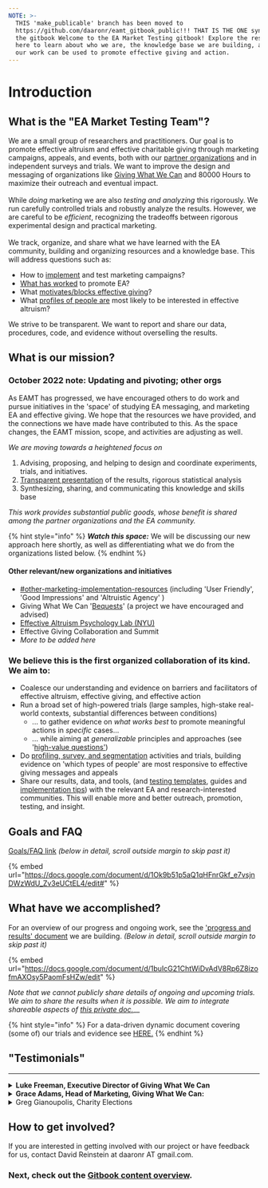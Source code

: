 ```yaml
---
NOTE: >-
  THIS 'make_publicable' branch has been moved to
  https://github.com/daaronr/eamt_gitbook_public!!! THAT IS THE ONE syncing with
  the gitbook Welcome to the EA Market Testing gitbook! Explore the resources
  here to learn about who we are, the knowledge base we are building, and how
  our work can be used to promote effective giving and action.
---
```


# Introduction

## What is the "EA Market Testing Team"?

We are a small group of researchers and practitioners. Our goal is to promote effective altruism and effective charitable giving through marketing campaigns, appeals, and events, both with our [partner organizations](broken-reference) and in independent surveys and trials. We want to improve the design and messaging of organizations like [Giving What We Can](contexts-partner-organizations-trials/gwwc/) and 80000 Hours to maximize their outreach and eventual impact.\
\
While _doing_ marketing we are also _testing and analyzing_ this rigorously. We run carefully controlled trials and robustly analyze the results. However, we are careful to be _efficient_, recognizing the tradeoffs between rigorous experimental design and practical marketing.  \
\
We track, organize, and share what we have learned with the EA community, building and organizing resources and a knowledge base.  This will address questions such as:&#x20;

* How to [implement](marketing-and-testing-opportunities-tools-tips/implementation-and-collecting-data-issues/) and test marketing campaigns?
* [What has worked](https://daaronr.github.io/eamt\_data\_analysis/) to promote EA?
* What [motivates/blocks effective giving](https://daaronr.github.io/ea\_giving\_barriers/)?&#x20;
* What [profiles of people are](broken-reference) most likely to be interested in effective altruism? &#x20;

We strive to be transparent. We want to report and share our data, procedures, code, and evidence without overselling the results.

## What is our mission?

### October 2022 note: Updating and pivoting; other orgs

As EAMT has progressed, we have encouraged others to do work and pursue initiatives in the 'space' of studying EA messaging, and marketing EA and effective giving. We hope that the resources we have provided, and the connections we have made have contributed to this. As the space changes, the EAMT mission, scope, and activities are adjusting as well.&#x20;

_We are moving towards a heightened focus on_&#x20;

1. Advising, proposing, and helping to design and coordinate experiments, trials, and initiatives.
2. [Transparent presentation](https://daaronr.github.io/eamt\_data\_analysis/) of the results, rigorous statistical analysis&#x20;
3. Synthesizing, sharing, and communicating this knowledge and skills base

_This work provides substantial public goods, whose benefit is shared among the partner organizations and the EA community._

{% hint style="info" %}
_**Watch this space:**_ We will be discussing our new approach here shortly, as well as differentiating what we do from the organizations listed below.
{% endhint %}

#### Other relevant/new organizations and initiatives&#x20;

* [#other-marketing-implementation-resources](marketing-and-testing-opportunities-tools-tips/implementation-and-collecting-data-issues/#other-marketing-implementation-resources "mention") (including 'User Friendly', 'Good Impressions' and 'Altruistic Agency' )
* Giving What We Can '[Bequests](https://www.givingwhatwecan.org/get-involved/bequests)' (a project we have encouraged and advised)
* [Effective Altruism Psychology Lab (NYU)](https://www.eapsychology.org/members)
* Effective Giving Collaboration and Summit
* _More to be added here_

### We believe this is the first organized collaboration of its kind. We aim to:

* Coalesce our understanding and evidence on barriers and facilitators of effective altruism, effective giving, and effective action
* Run a broad set of high-powered trials (large samples, high-stake real-world contexts, substantial differences between conditions)&#x20;
  * ... to gather evidence on _what works best_ to promote meaningful actions in _specific_ cases...
  * ... while aiming at _generalizable_ principles and approaches (see  '[high-value questions'](https://docs.google.com/document/d/1Jyn\_6aFt7z1kDo-6sHm9o\_ccPgEvig1b6c8OqPRH2eI/edit#heading=h.gjcw9rquq2um))
* Do [profiling](broken-reference/),[ survey, and segmentation](broken-reference/) activities and trials, building evidence on 'which types of people' are most responsive to effective giving messages and appeals
* Share our results, data, and tools, (and [testing templates](marketing-and-testing-opportunities-tools-tips/trial-reporting-template.md), guides and [implementation tips](marketing-and-testing-opportunities-tools-tips/implementation-and-collecting-data-issues/)) with the relevant EA and research-interested communities. This will enable more and better outreach, promotion, testing, and insight.

## Goals and FAQ

[Goals/FAQ link](https://docs.google.com/document/d/1Ok9b51p5aQ1qHFnrGkf\_e7vsjnDWzWdU\_Zv3eUCtEL4/edit#heading=h.gjcw9rquq2um) _(below in detail, scroll outside margin to skip past it)_

{% embed url="https://docs.google.com/document/d/1Ok9b51p5aQ1qHFnrGkf_e7vsjnDWzWdU_Zv3eUCtEL4/edit#" %}

## What have we accomplished?

For an overview of our progress and ongoing work, see the ['progress and results' document](https://docs.google.com/document/d/1buIcG21ChtWiDvAdV8Rp6Z8izofmAXOsy5PaomFsHZw/edit) we are building. _(Below in detail, scroll outside margin to skip past it)_

{% embed url="https://docs.google.com/document/d/1buIcG21ChtWiDvAdV8Rp6Z8izofmAXOsy5PaomFsHZw/edit" %}

_Note that we cannot publicly share details of ongoing and upcoming trials._ _We aim to share the results when it is possible.  We aim to integrate shareable aspects of_ [_this private doc._](https://docs.google.com/document/d/1w9kUiJguWZx4EIvGBd7l0qMTJHWdlHV5z-pvKcdNPOA/edit)__

{% hint style="info" %}
For a data-driven dynamic document covering (some of) our trials and evidence see [HERE.](https://daaronr.github.io/eamt\_data\_analysis/chapters/gwwc\_gg.html)
{% endhint %}

## **"Testimonials"**&#x20;

***

<details>

<summary><strong>Luke Freeman, Executive Director of Giving What We Can</strong></summary>

"The EA Market Testing team has been very helpful in helping us to pursue our mission of creating a world where giving effectively and significantly is a cultural norm. They have helped us at each stage along the process of ideation through to analysis so that we can base our outreach activities on sound theory and strong evidence. This is at a particularly important time as we have been scaling up our marketing activities to reach and engage new audiences with effective giving and the ideas of effective altruism more broadly. We look forward to an ongoing collaboration with EAMT so that we can continue to iterate and increase our impact.”

</details>

<details>

<summary><strong>Grace Adams, Head of Marketing, Giving What We Can:</strong></summary>

It’s been extremely useful to hear what others in EA, individuals and orgs are doing and sharing learnings between us. I hope that we can develop a set of tactics that we know successfully convert people and get them more involved in EA. A reliable set of best practices for marketing EA would be a great outcome.

</details>

<details>

<summary>Greg Gianoupolis, Charity Elections</summary>

"As a quick testimonial relevant to this stage of the process, David \[Reinstein]'s support has been critical to the Charity Elections team's development of plans for marketing and program evaluation. Our first ad campaign was particularly impactful, generating one click to the [Charity Elections page](https://www.givingwhatwecan.org/events/guides/charity-elections) on the Giving What We Can website per $0.01 spent on the campaign. We will continue to incorporate his advice into our advertising to spread awareness of the Charity Elections program among high school students and teachers."

</details>

## How to get involved?

If you are interested in getting involved with our project or have feedback for us, contact David Reinstein at daaronr AT gmail.com.&#x20;

### Next, check out the [Gitbook content overview](gitbook-content-overview.md).
